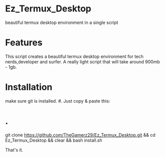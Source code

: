 # Ez_Termux_Desktop
beautiful termux desktop environment in a single script

# Features
This script creates a beautiful termux desktop environment for tech nerds,developer and surfer.
A really light script that will take around 900mb - 1gb.

# Installation
make sure git is installed.
#.
Just copy & paste this:
# .
git clone https://github.com/TheGamerz29/Ez_Termux_Desktop.git && cd Ez_Termux_Desktop && clear && bash install.sh

That's it.
